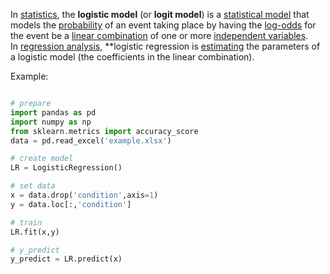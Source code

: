 In [statistics](https://en.wikipedia.org/wiki/Statistics "Statistics"), the **logistic model** (or **logit model**) is a [statistical model](https://en.wikipedia.org/wiki/Statistical_model "Statistical model") that models the [probability](https://en.wikipedia.org/wiki/Probability "Probability") of an event taking place by having the [log-odds](https://en.wikipedia.org/wiki/Log-odds "Log-odds") for the event be a [linear combination](https://en.wikipedia.org/wiki/Linear_function_(calculus) "Linear function (calculus)") of one or more [independent variables](https://en.wikipedia.org/wiki/Independent_variable "Independent variable"). In [regression analysis](https://en.wikipedia.org/wiki/Regression_analysis "Regression analysis"), **logistic regression is [estimating](https://en.wikipedia.org/wiki/Estimation_theory "Estimation theory") the parameters of a logistic model (the coefficients in the linear combination).

Example:
```python

# prepare
import pandas as pd
import numpy as np
from sklearn.metrics import accuracy_score
data = pd.read_excel('example.xlsx')

# create model
LR = LogisticRegression()

# set data
x = data.drop('condition',axis=1)
y = data.loc[:,'condition']

# train 
LR.fit(x,y)

# y_predict
y_predict = LR.predict(x)
```




